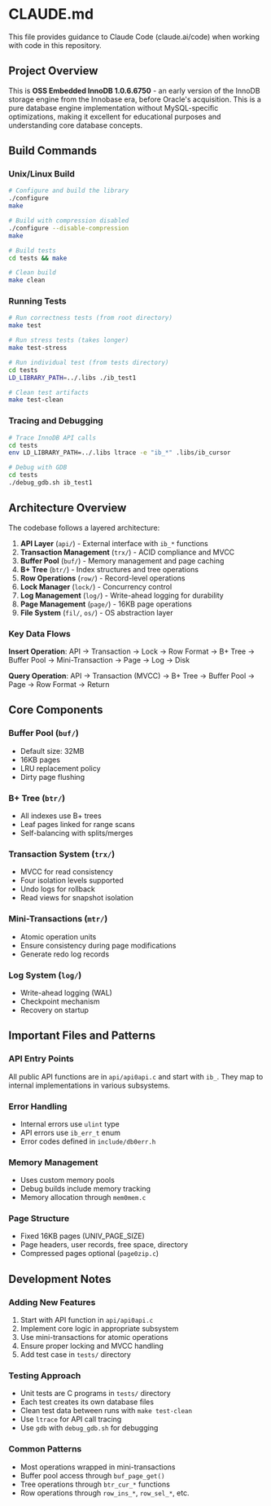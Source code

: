 # CLAUDE.md

This file provides guidance to Claude Code (claude.ai/code) when working with code in this repository.

## Project Overview

This is **OSS Embedded InnoDB 1.0.6.6750** - an early version of the InnoDB storage engine from the Innobase era, before Oracle's acquisition. This is a pure database engine implementation without MySQL-specific optimizations, making it excellent for educational purposes and understanding core database concepts.

## Build Commands

### Unix/Linux Build
```bash
# Configure and build the library
./configure
make

# Build with compression disabled
./configure --disable-compression
make

# Build tests
cd tests && make

# Clean build
make clean
```

### Running Tests
```bash
# Run correctness tests (from root directory)
make test

# Run stress tests (takes longer)
make test-stress

# Run individual test (from tests directory)
cd tests
LD_LIBRARY_PATH=../.libs ./ib_test1

# Clean test artifacts
make test-clean
```

### Tracing and Debugging
```bash
# Trace InnoDB API calls
cd tests
env LD_LIBRARY_PATH=../.libs ltrace -e "ib_*" .libs/ib_cursor

# Debug with GDB
cd tests
./debug_gdb.sh ib_test1
```

## Architecture Overview

The codebase follows a layered architecture:

1. **API Layer** (`api/`) - External interface with `ib_*` functions
2. **Transaction Management** (`trx/`) - ACID compliance and MVCC
3. **Buffer Pool** (`buf/`) - Memory management and page caching
4. **B+ Tree** (`btr/`) - Index structures and tree operations
5. **Row Operations** (`row/`) - Record-level operations
6. **Lock Manager** (`lock/`) - Concurrency control
7. **Log Management** (`log/`) - Write-ahead logging for durability
8. **Page Management** (`page/`) - 16KB page operations
9. **File System** (`fil/`, `os/`) - OS abstraction layer

### Key Data Flows

**Insert Operation**: API → Transaction → Lock → Row Format → B+ Tree → Buffer Pool → Mini-Transaction → Page → Log → Disk

**Query Operation**: API → Transaction (MVCC) → B+ Tree → Buffer Pool → Page → Row Format → Return

## Core Components

### Buffer Pool (`buf/`)
- Default size: 32MB
- 16KB pages
- LRU replacement policy
- Dirty page flushing

### B+ Tree (`btr/`)
- All indexes use B+ trees
- Leaf pages linked for range scans
- Self-balancing with splits/merges

### Transaction System (`trx/`)
- MVCC for read consistency
- Four isolation levels supported
- Undo logs for rollback
- Read views for snapshot isolation

### Mini-Transactions (`mtr/`)
- Atomic operation units
- Ensure consistency during page modifications
- Generate redo log records

### Log System (`log/`)
- Write-ahead logging (WAL)
- Checkpoint mechanism
- Recovery on startup

## Important Files and Patterns

### API Entry Points
All public API functions are in `api/api0api.c` and start with `ib_`. They map to internal implementations in various subsystems.

### Error Handling
- Internal errors use `ulint` type
- API errors use `ib_err_t` enum
- Error codes defined in `include/db0err.h`

### Memory Management
- Uses custom memory pools
- Debug builds include memory tracking
- Memory allocation through `mem0mem.c`

### Page Structure
- Fixed 16KB pages (UNIV_PAGE_SIZE)
- Page headers, user records, free space, directory
- Compressed pages optional (`page0zip.c`)

## Development Notes

### Adding New Features
1. Start with API function in `api/api0api.c`
2. Implement core logic in appropriate subsystem
3. Use mini-transactions for atomic operations
4. Ensure proper locking and MVCC handling
5. Add test case in `tests/` directory

### Testing Approach
- Unit tests are C programs in `tests/` directory
- Each test creates its own database files
- Clean test data between runs with `make test-clean`
- Use `ltrace` for API call tracing
- Use `gdb` with `debug_gdb.sh` for debugging

### Common Patterns
- Most operations wrapped in mini-transactions
- Buffer pool access through `buf_page_get()`
- Tree operations through `btr_cur_*` functions
- Row operations through `row_ins_*`, `row_sel_*`, etc.